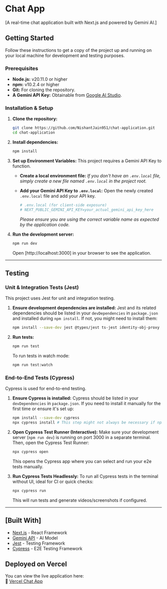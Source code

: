 # Chat App
[A real-time chat application built with Next.js and powered by Gemini AI.]

## Getting Started

Follow these instructions to get a copy of the project up and running on your local machine for development and testing purposes.

### Prerequisites

*   **Node.js:** v20.11.0 or higher
*   **npm:** v10.2.4 or higher
*   **Git:** For cloning the repository.
*   **A Gemini API Key:** Obtainable from [Google AI Studio](https://aistudio.google.com/app/apikey).

### Installation & Setup

1.  **Clone the repository:**
    ```bash
    git clone https://github.com/NishantJain951/chat-application.git
    cd chat-application
    ```

2.  **Install dependencies:**
    ```bash
    npm install
    ```

3.  **Set up Environment Variables:**
    This project requires a Gemini API Key to function.

    *   **Create a local environment file:**
        *If you don't have an `.env.local` file, simply create a new file named `.env.local` in the project root.*

    *   **Add your Gemini API Key to `.env.local`:**
        Open the newly created `.env.local` file and add your API key.
        ```ini
        # .env.local (for client-side exposure)
        # NEXT_PUBLIC_GEMINI_API_KEY=your_actual_gemini_api_key_here
        ```
        *Please ensure you are using the correct variable name as expected by the application code.*

4.  **Run the development server:**
    ```bash
    npm run dev
    ```
    Open [http://localhost:3000] in your browser to see the application.
---

## Testing

### Unit & Integration Tests (Jest)

This project uses Jest for unit and integration testing.

1.  **Ensure development dependencies are installed:**
    Jest and its related dependencies should be listed in your `devDependencies` in `package.json` and installed during `npm install`. If not, you might need to install them:
    ```bash
    npm install --save-dev jest @types/jest ts-jest identity-obj-proxy jest-environment-jsdom  @testing-library/jest-dom
    ```

2.  **Run tests:**
    ```bash
    npm run test
    ```
    To run tests in watch mode:
    ```bash
    npm run test:watch
    ```

### End-to-End Tests (Cypress)

Cypress is used for end-to-end testing.

1.  **Ensure Cypress is installed:**
    Cypress should be listed in your `devDependencies` in `package.json`. If you need to install it manually for the first time or ensure it's set up:
    ```bash
    npm install --save-dev cypress
    npx cypress install # This step might not always be necessary if npm install handles it.
    ```

2.  **Open Cypress Test Runner (Interactive):**
    Make sure your development server (`npm run dev`) is running on port 3000 in a separate terminal. Then, open the Cypress Test Runner:
    ```bash
    npx cypress open
    ```
    This opens the Cypress app where you can select and run your e2e tests manually.

3.  **Run Cypress Tests Headlessly:**
    To run all Cypress tests in the terminal without UI, ideal for CI or quick checks:
    ```bash
    npx cypress run
    ```
    This will run tests and generate videos/screenshots if configured.
---

## [Built With]

*   [Next.js](https://nextjs.org/) - React Framework
*   [Gemini API](https://ai.google.dev/docs) - AI Model
*   [Jest](https://jestjs.io/) - Testing Framework
*   [Cypress](https://www.cypress.io/) - E2E Testing Framework


## Deployed on Vercel

You can view the live application here:  
🔗 [Vercel Chat App](http://chat-application-six-sage.vercel.app/)